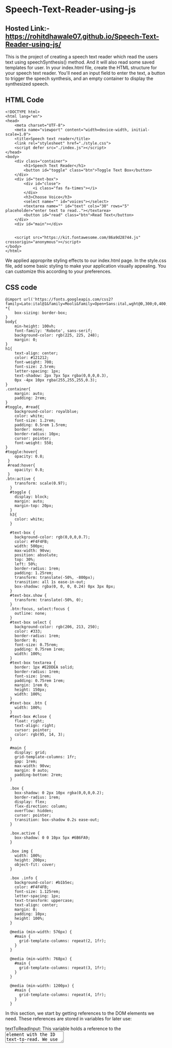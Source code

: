 # Speech-Text-Reader-using-js
## Hosted Link:- https://rohitdhawale07.github.io/Speech-Text-Reader-using-js/

This is the project of creating a speech text reader which read the users text using speechSynthesis() method.
And it will also read some saved templates for user.
In your index.html file, create the HTML structure for your speech text reader. 
You'll need an input field to enter the text, a button to trigger the speech synthesis, and an empty container to display the synthesized speech.
## HTML Code
```
<!DOCTYPE html>
<html lang="en">
<head>
    <meta charset="UTF-8">
    <meta name="viewport" content="width=device-width, initial-scale=1.0">
    <title>Speech text reader</title>
    <link rel="stylesheet" href="./style.css">
    <script defer src="./index.js"></script>
</head>
<body>
    <div class="container">
        <h1>Speech Text Reader</h1>
        <button id="toggle" class="btn">Toggle Text Box</button>
    </div>
    <div id="text-box">
        <div id="close">
            <i class="fas fa-times"></i>
        </div>
        <h3>Choose Voice</h3>
        <select name="" id="voices"></select>
        <textarea name="" id="text" cols="30" rows="5" placeholder="enter text to read.."></textarea>
        <button id="read" class="btn">Read Text</button>
    </div>
    <div id="main"></div>
    

    <script src="https://kit.fontawesome.com/86a9d28744.js" crossorigin="anonymous"></script>
</body>
</html>
```
We applied approprite styling effects to our index.html page.
In the style.css file, add some basic styling to make your application visually appealing. 
You can customize this according to your preferences.
## CSS code
```
@import url('https://fonts.googleapis.com/css2?family=Lato:ital@1&family=Mooli&family=Open+Sans:ital,wght@0,300;0,400;0,500;1,300&family=Roboto:wght@300&display=swap');
*{
    box-sizing: border-box;
}
body{
    min-height: 100vh;
    font-family: 'Roboto', sans-serif;
    background-color: rgb(225, 225, 248);
    margin: 0;
}
h1{
    text-align: center;
    color: #121212;
    font-weight: 700;
    font-size: 2.5rem;
    letter-spacing: 1px;
    text-shadow: 2px 7px 5px rgba(0,0,0,0.3), 
    0px -4px 10px rgba(255,255,255,0.3);
}
.container{
    margin: auto;
    padding: 2rem;
}
#toggle, #read{
    background-color: royalblue;
    color: white;
    font-size: 1.2rem;
    padding: 0.5rem 1.5rem;
    border: none;
    border-radius: 10px;
    cursor: pointer;
    font-weight: 550;
}
#toggle:hover{
    opacity: 0.8;
 }
 #read:hover{
    opacity: 0.8;
 }
.btn:active {
    transform: scale(0.97);
  }
  #toggle {
    display: block;
    margin: auto;
    margin-top: 20px;
  }
  h3{
    color: white;
  }

  #text-box {
    background-color: rgb(0,0,0,0.7);
    color: #F4F4FB;
    width: 500px;
    max-width: 90vw;
    position: absolute;
    top: 30%;
    left: 50%;
    border-radius: 1rem;
    padding: 1.25rem;
    transform: translate(-50%, -800px);
    transition: all 1s ease-in-out;
    box-shadow: rgba(0, 0, 0, 0.24) 0px 3px 8px;
  }
  #text-box.show {
    transform: translate(-50%, 0);
  }
  .btn:focus, select:focus {
    outline: none;
  }
  #text-box select {
    background-color: rgb(206, 213, 250);
    color: #333;
    border-radius: 1rem;
    border: 0;
    font-size: 0.75rem;
    padding: 0.75rem 1rem;
    width: 100%;
  }
  #text-box textarea {
    border: 1px #E2DDEA solid;
    border-radius: 1rem;
    font-size: 1rem;
    padding: 0.75rem 1rem;
    margin: 1rem 0;
    height: 150px;
    width: 100%;
  }
  #text-box .btn {
    width: 100%;
  }
  #text-box #close {
    float: right;
    text-align: right;
    cursor: pointer;
    color: rgb(95, 14, 3);
  }

  #main {
    display: grid;
    grid-template-columns: 1fr;
    gap: 1rem;
    max-width: 90vw;
    margin: 0 auto;
    padding-bottom: 2rem;
  }
  
  .box {
    box-shadow: 0 2px 10px rgba(0,0,0,0.2);
    border-radius: 1rem;
    display: flex;
    flex-direction: column;
    overflow: hidden;
    cursor: pointer;
    transition: box-shadow 0.2s ease-out;
  }
  
  .box.active {
    box-shadow: 0 0 10px 5px #6B6FA9;
  }
  
  .box img {
    width: 100%;
    height: 200px;
    object-fit: cover;
  }
  
  .box .info {
    background-color: #b1b5ec;
    color: #F4F4FB;
    font-size: 1.125rem;
    letter-spacing: 1px;
    text-transform: uppercase;
    text-align: center;
    margin: 0;
    padding: 10px;
    height: 100%;
  }
  
  @media (min-width: 576px) {
    #main {
      grid-template-columns: repeat(2, 1fr);
    }
  }
  
  @media (min-width: 768px) {
    #main {
      grid-template-columns: repeat(3, 1fr);
    }
  }
  
  @media (min-width: 1200px) {
    #main {
      grid-template-columns: repeat(4, 1fr);
    }
  }
```
In this section, we start by getting references to the DOM elements we need. These references are stored in variables for later use:

textToReadInput: This variable holds a reference to the <textarea> element with the ID text-to-read. We use this element to input the text that we want the browser to read aloud.

readButton: This variable holds a reference to the <button> element with the ID read-button. Clicking this button triggers the text-to-speech functionality.

speechContainer: This variable holds a reference to the <div> element with the ID speech-container. We will use this element to display the text being read.

SpeechSynthesisUtterance is an object that represents the speech request. 
It contains properties like text (the text to be spoken), rate (the speed of speech), 
volume (the loudness of speech), and pitch (the pitch of the voice).
We initialize utterance with the text from the textToReadInput textarea.
synth is a reference to the SpeechSynthesis interface, which provides methods for interacting with the speech synthesis service. 
We use synth.speak(utterance) to instruct the browser to speak the text provided in the utterance object.
This line adds an event listener to the "Read" button. When the button is clicked, it calls the readText function, which initiates the text-to-speech process.
In summary, the JavaScript code sets up event listeners and uses the Web Speech API to convert text to speech. 
It gets the text from the textarea, creates a SpeechSynthesisUtterance object, and instructs the browser to speak it. 
It also updates the display to indicate what text is currently being read.

## JAVASCRIPT Code
```
const main = document.getElementById("main");
const voicesSelect = document.getElementById("voices");
const toggleButton = document.getElementById("toggle");
const closeButton = document.getElementById("close");
const textarea = document.getElementById("text");
const readButton = document.getElementById("read");

// 
const data = [
    {
        image:"drink",
        text:"I'm very Thirsty",
    },
    {
        image:"food",
        text:"I'm Hungry",
    },
    {
        image:"tired",
        text:"I'm Tired",
    },
    {
        image:"hurt",
        text:"I'm Hurt",
    },
    {
        image:"happy",
        text:"I'm happy",
    },
    {
        image:"angry",
        text:"I'm Angry",
    },
    {
        image:"sad",
        text:"I'm Sad",
    },
    {
        image:"scared",
        text:"I'm Scared",
    },
    {
        image: "outside",
        text: "I Want To Go Outside",
    },
    {
        image: "home",
        text: "I Want To Go Home",
    },
    {
        image: "school",
        text: "I Want To Go To School",
    },
    {
        image: "grandma",
        text: "I Want To Go To Grandmas",
    }
    
];
// console.log(data);

// Creating box to store the above data Array

function createBox(item){
    const box = document.createElement("div")
    const { image, text } = item;
    box.classList.add("box");
    box.innerHTML = `<img src='https://github.com/bradtraversy/vanillawebprojects/blob/master/speech-text-reader/img/${image}.jpg?raw=true'/>
    <p class="info">${text}</p>`;
    
    // console.log(box);

    box.addEventListener("click", () => handleSpeech(text, box));
    main.appendChild(box);
}

data.forEach(createBox);

let voices = [];

function getVoices(){
    voices = speechSynthesis.getVoices();
    // console.log(voices);

    voices.forEach((voice)=>{
        const option = document.createElement("option")
        option.value = voice.name;
        option.innerText = `${voice.name} ${voice.lang}`;
        voicesSelect.appendChild(option)
    });
}

function handleSpeech(text,box){
     setTextMessage(text);
     speakTest();
     box.classList.add("active");
     setTimeout(()=>box.classList.remove("active"),800);
}

const message = new SpeechSynthesisUtterance();
 function setTextMessage(text){
    message.text = text;
 }
 function speakTest(){
    speechSynthesis.speak(message);
 }
 function setVoice(e) {
    message.voice = voices.find((voice) => voice.name === e.target.value);
  }

  // Event listeners

  toggleButton.addEventListener("click", () => {
    document.getElementById("text-box").classList.toggle("show");
  });
  closeButton.addEventListener("click", () => {
    document.getElementById("text-box").classList.remove("show");
  });
  speechSynthesis.addEventListener("voiceschanged", getVoices);
  voicesSelect.addEventListener("change", setVoice);
  readButton.addEventListener("click", () => {
    setTextMessage(textarea.value);
    speakTest();
  });
  
  getVoices();
```

  




